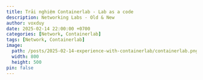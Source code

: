 ```yaml
---
title: Trải nghiệm Containerlab - Lab as a code
description: Networking Labs - Old & New
author: voxduy
date: 2025-02-14 22:00:00 +0700
categories: [Network, Containerlab]
tags: [Network, Containerlab]
image:
  path: /posts/2025-02-14-experience-with-containerlab/containerlab.png
  width: 800
  height: 500
pin: false
---
```


